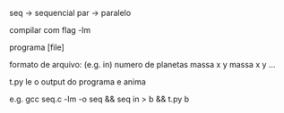 seq -> sequencial
par -> paralelo 
 
compilar com flag -lm 
 
programa [file]

formato de arquivo: (e.g. in)
numero de planetas 
massa x y 
massa x y
...

t.py 
le o output do programa e anima

e.g.
gcc seq.c -lm -o seq && seq in > b && t.py b
